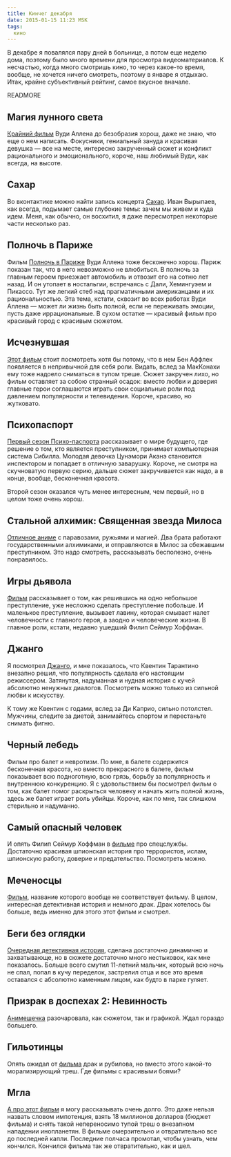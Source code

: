 ```yaml
---
title: Кинчег декабря
date: 2015-01-15 11:23 MSK
tags:
  кино
---
```


В декабре я повалялся пару дней в больнице, а потом еще неделю дома, поэтому было много времени для просмотра
видеоматериалов. К несчастью, когда много смотришь кино, то через какое-то время, вообще, не хочется ничего смотреть,
поэтому в январе я отдыхаю. Итак, крайне субъективный рейтинг, самое вкусное вначале.

READMORE

## Магия лунного света

[Крайний фильм](http://www.kinopoisk.ru/film/759558/) Вуди Аллена до безобразия хорош, даже не знаю, что еще о нем
написать. Фокусники, гениальный зануда и красивая девушка — все на месте, интересно закрученный сюжет и конфликт
рационального и эмоционального, короче, наш любимый Вуди, как всегда, на высоте.

## Сахар

Во вконтактике можно найти запись концерта [Сахар](http://www.praktikatheatre.ru/spectacle/Details/325). Иван Вырыпаев,
как всегда, подымает самые глубокие темы: зачем мы живем и куда идем. Меня, как обычно, он восхитил, я даже пересмотрел
некоторые части несколько раз.

## Полночь в Париже

Фильм [Полночь в Париже](http://www.kinopoisk.ru/film/504465/) Вуди Аллена тоже бесконечно хорош. Париж показан так, что
в него невозможно не влюбиться. В полночь за главным героем приезжает автомобиль и отвозит его на сотню лет назад. И он
утопает в ностальгии, встречаясь с Дали, Хемингуэем и Пикассо. Тут же легкий стеб над прагматичными американцами и их
рациональностью. Эта тема, кстати, сквозит во всех работах Вуди Аллена — может ли жизнь быть полной, если не переживать
эмоции, пусть даже иррациональные. В сухом остатке — красивый фильм про красивый город с красивым сюжетом.

## Исчезнувшая

[Этот фильм](http://www.kinopoisk.ru/film/692861/) стоит посмотреть хотя бы потому, что в нем Бен Аффлек появляется в
непривычной для себя роли. Видать, вслед за МакКонахи ему тоже надоело сниматься в тупом треше. Сюжет закручен лихо, но
фильм оставляет за собою странный осадок: вместо любви и доверия главные герои соглашаются играть свои социальные роли
под давлением популярности и телевидения. Короче, красиво, но жутковато.

## Психопаспорт

[Первый сезон Психо-паспорта](http://www.kinopoisk.ru/film/707090/) рассказывает о мире будущего, где решение о том, кто
является преступником, принимает компьютерная система Сибилла. Молодая девочка Цунэмори Аканэ становится инспектором и
попадает в отличную заварушку. Короче, не смотря на скучноватую первую серию, дальше сюжет закручивается как надо, а в
конце, вообще, бесконечная красота.

Второй сезон оказался чуть менее интересным, чем первый, но в целом тоже очень хорош.

## Стальной алхимик: Священная звезда Милоса

[Отличное аниме](http://www.kinopoisk.ru/film/574944/) с паравозами, ружьями и магией. Два брата работают
государственными алхимиками, и отправляются в Милос за сбежавшим преступником. Это надо смотреть, рассказывать
бесполезно, очень понравилось.

## Игры дьявола

[Фильм](http://www.kinopoisk.ru/film/12258/) рассказывает о том, как решившись на одно небольшое преступление, уже
несложно сделать преступление побольше. И маленькое преступление, вызывает лавину, которая смывает налет человечности с
главного героя, а заодно и человеческие жизни. В главное роли, кстати, недавно ушедший Филип Сеймур Хоффман.

## Джанго

Я посмотрел [Джанго](http://www.kinopoisk.ru/film/586397/), и мне показалось, что Квентин Тарантино внезапно решил, что
популярность сделала его настоящим режиссером. Затянутая, надуманная и нудная история с кучей абсолютно ненужных
диалогов. Посмотреть можно только из сильной любви к искусству.

К тому же Квентин с годами, вслед за Ди Каприо, сильно потолстел. Мужчины, следите за диетой, занимайтесь спортом и
перестаньте снимать фигню.

## Черный лебедь

Фильм про балет и невротизм. По мне, в балете содержится бесконечная красота, но вместо прекрасного в балете, фильм
показывает всю подноготную, всю грязь, борьбу за популярность и внутреннюю конкуренцию. Я с удовольствием бы посмотрел
фильм о том, как балет помог раскрыться человеку и начать жить полной жизнь, здесь же балет играет роль убийцы. Короче,
как по мне, так слишком стерильно и надуманно.

## Самый опасный человек

И опять Филип Сеймур Хоффман в [фильме](http://www.kinopoisk.ru/film/597193/) про спецслужбы. Достаточно красивая
шпионская история про террористов, ислам, шпионскую работу, доверие и предательство. Посмотреть можно.

## Меченосцы

[Фильм](http://www.kinopoisk.ru/film/566095/), название которого вообще не соответствует фильму. В целом, интересная
детективная история и немного драк. Драк хотелось бы больше, ведь именно для этого этот фильм и смотрел.

## Беги без оглядки

[Очередная детективная история](http://www.kinopoisk.ru/film/78750/), сделана достаточно динамично и захватывающе, но в
сюжете достаточно много нестыковок, как мне показалось. Больше всего смутил 11-летний мальчик, который всю ночь не спал,
попал в кучу переделок, застрелил отца и все это время оставался с абсолютно каменным лицом, как будто в парке гуляет.

## Призрак в доспехах 2: Невинность

[Анимешечка](http://www.kinopoisk.ru/film/50255/) разочаровала, как сюжетом, так и графикой. Ждал гораздо большего.


## Гильотинцы

Опять ожидал от [фильма](http://www.kinopoisk.ru/film/584451/) драк и рубилова, но вместо этого какой-то морализирующий
треш. Где фильмы с красивыми боями?

## Мгла

[А про этот фильм](http://www.kinopoisk.ru/film/273302/) я могу рассказывать очень долго. Это даже нельзя назвать словом
импотенция, взять 18 миллионов долларов (бюджет фильма) и снять такой непереносимо тупой треш о внезапном нападении
инопланетян. В фильме омерзительно и отвратительно все до последней капли. Последние полчаса промотал, чтобы узнать, чем
кончился. Кончился фильма так же отвратительно, как и шел.
